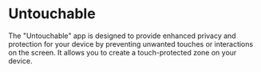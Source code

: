 # Untouchable
The "Untouchable" app is designed to provide enhanced privacy and protection for your device by preventing unwanted touches or interactions on the screen. It allows you to create a touch-protected zone on your device.
